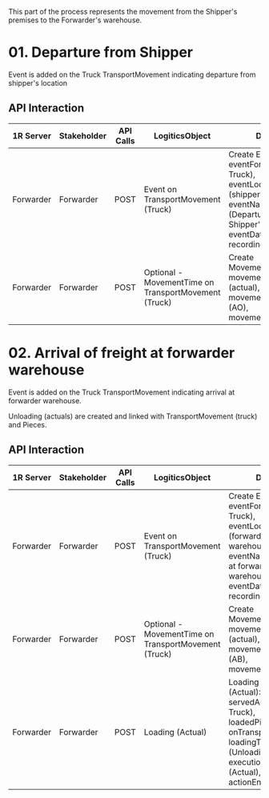 This part of the process represents the movement from the Shipper's premises to the Forwarder's warehouse.

# 01. Departure from Shipper
Event is added on the Truck TransportMovement indicating departure from shipper's location

## API Interaction

| 1R Server | Stakeholder | API Calls | LogiticsObject | Details |
| --- | --- | --- | --- | --- |
| Forwarder | Forwarder | POST | Event on TransportMovement (Truck) | Create Event: eventFor (TM-Truck), eventLocation (shipper's location), eventName (Departure from Shipper's location), eventDate, recordingActor |
| Forwarder | Forwarder | POST | Optional - MovementTime on TransportMovement (Truck) | Create MovementTime: movementTimeType (actual), movementMilestone (AO), movementTimestamp |

# 02. Arrival of freight at forwarder warehouse

Event is added on the Truck TransportMovement indicating arrival at forwarder warehouse.

Unloading (actuals) are created and linked with TransportMovement (truck) and Pieces.

## API Interaction

| 1R Server | Stakeholder | API Calls | LogiticsObject | Details |
| --- | --- | --- | --- | --- |
| Forwarder | Forwarder | POST | Event on TransportMovement (Truck) | Create Event: eventFor (TM-Truck), eventLocation (forwarder warehouse), eventName (Arrival at forwarder warehouse), eventDate, recordingActor |
| Forwarder | Forwarder | POST | Optional - MovementTime on TransportMovement (Truck) | Create MovementTime: movementTimeType (actual), movementMilestone (AB), movementTimestamp |
| Forwarder | Forwarder | POST | Loading (Actual) | Loading action (Actual): servedActivity (TM Truck), loadedPieces, onTransportMeans, loadingType (Unloading), executionStatus (Actual), actionEndTime |
